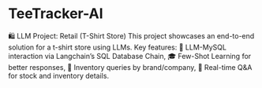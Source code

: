# TeeTracker-AI
🛍️ LLM Project: Retail (T-Shirt Store)  This project showcases an end-to-end solution for a t-shirt store using LLMs. Key features: 💾 LLM-MySQL interaction via Langchain’s SQL Database Chain, 🎓 Few-Shot Learning for better responses, 👕 Inventory queries by brand/company, 💬 Real-time Q&amp;A for stock and inventory details.
